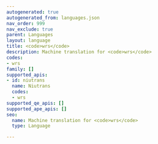 ```yaml
---
autogenerated: true
autogenerated_from: languages.json
nav_order: 999
nav_exclude: true
parent: Languages
layout: language
title: <code>wrs</code>
description: Machine translation for <code>wrs</code>
codes:
- wrs
family: []
supported_apis:
- id: niutrans
  name: Niutrans
  codes:
  - wrs
supported_qe_apis: []
supported_ape_apis: []
seo:
  name: Machine translation for <code>wrs</code>
  type: Language

---
```


